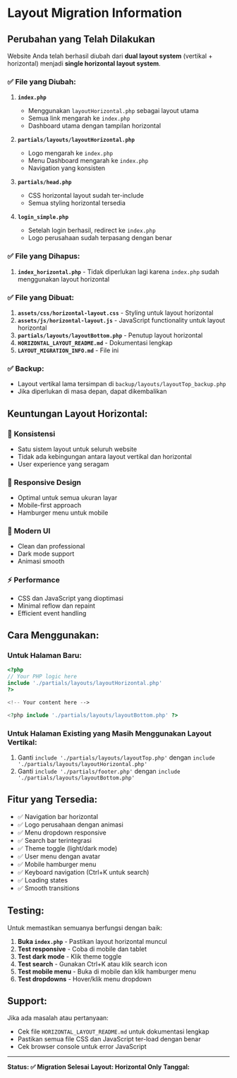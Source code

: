 # Layout Migration Information

## Perubahan yang Telah Dilakukan

Website Anda telah berhasil diubah dari **dual layout system** (vertikal + horizontal) menjadi **single horizontal layout system**.

### ✅ File yang Diubah:

1. **`index.php`**
   - Menggunakan `layoutHorizontal.php` sebagai layout utama
   - Semua link mengarah ke `index.php`
   - Dashboard utama dengan tampilan horizontal

2. **`partials/layouts/layoutHorizontal.php`**
   - Logo mengarah ke `index.php`
   - Menu Dashboard mengarah ke `index.php`
   - Navigation yang konsisten

3. **`partials/head.php`**
   - CSS horizontal layout sudah ter-include
   - Semua styling horizontal tersedia

4. **`login_simple.php`**
   - Setelah login berhasil, redirect ke `index.php`
   - Logo perusahaan sudah terpasang dengan benar

### ✅ File yang Dihapus:

1. **`index_horizontal.php`** - Tidak diperlukan lagi karena `index.php` sudah menggunakan layout horizontal

### ✅ File yang Dibuat:

1. **`assets/css/horizontal-layout.css`** - Styling untuk layout horizontal
2. **`assets/js/horizontal-layout.js`** - JavaScript functionality untuk layout horizontal
3. **`partials/layouts/layoutBottom.php`** - Penutup layout horizontal
4. **`HORIZONTAL_LAYOUT_README.md`** - Dokumentasi lengkap
5. **`LAYOUT_MIGRATION_INFO.md`** - File ini

### ✅ Backup:

- Layout vertikal lama tersimpan di `backup/layouts/layoutTop_backup.php`
- Jika diperlukan di masa depan, dapat dikembalikan

## Keuntungan Layout Horizontal:

### 🎯 **Konsistensi**
- Satu sistem layout untuk seluruh website
- Tidak ada kebingungan antara layout vertikal dan horizontal
- User experience yang seragam

### 📱 **Responsive Design**
- Optimal untuk semua ukuran layar
- Mobile-first approach
- Hamburger menu untuk mobile

### 🎨 **Modern UI**
- Clean dan professional
- Dark mode support
- Animasi smooth

### ⚡ **Performance**
- CSS dan JavaScript yang dioptimasi
- Minimal reflow dan repaint
- Efficient event handling

## Cara Menggunakan:

### Untuk Halaman Baru:
```php
<?php
// Your PHP logic here
include './partials/layouts/layoutHorizontal.php'
?>

<!-- Your content here -->

<?php include './partials/layouts/layoutBottom.php' ?>
```

### Untuk Halaman Existing yang Masih Menggunakan Layout Vertikal:
1. Ganti `include './partials/layouts/layoutTop.php'` dengan `include './partials/layouts/layoutHorizontal.php'`
2. Ganti `include './partials/footer.php'` dengan `include './partials/layouts/layoutBottom.php'`

## Fitur yang Tersedia:

- ✅ Navigation bar horizontal
- ✅ Logo perusahaan dengan animasi
- ✅ Menu dropdown responsive
- ✅ Search bar terintegrasi
- ✅ Theme toggle (light/dark mode)
- ✅ User menu dengan avatar
- ✅ Mobile hamburger menu
- ✅ Keyboard navigation (Ctrl+K untuk search)
- ✅ Loading states
- ✅ Smooth transitions

## Testing:

Untuk memastikan semuanya berfungsi dengan baik:

1. **Buka `index.php`** - Pastikan layout horizontal muncul
2. **Test responsive** - Coba di mobile dan tablet
3. **Test dark mode** - Klik theme toggle
4. **Test search** - Gunakan Ctrl+K atau klik search icon
5. **Test mobile menu** - Buka di mobile dan klik hamburger menu
6. **Test dropdowns** - Hover/klik menu dropdown

## Support:

Jika ada masalah atau pertanyaan:
- Cek file `HORIZONTAL_LAYOUT_README.md` untuk dokumentasi lengkap
- Pastikan semua file CSS dan JavaScript ter-load dengan benar
- Cek browser console untuk error JavaScript

---

**Status: ✅ Migration Selesai**
**Layout: Horizontal Only**
**Tanggal: <?= date('Y-m-d H:i:s') ?>**
